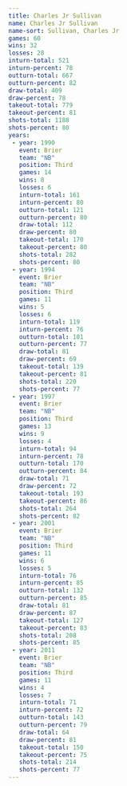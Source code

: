 ```yaml
---
title: Charles Jr Sullivan
name: Charles Jr Sullivan
name-sort: Sullivan, Charles Jr
games: 60
wins: 32
losses: 28
inturn-total: 521
inturn-percent: 78
outturn-total: 667
outturn-percent: 82
draw-total: 409
draw-percent: 78
takeout-total: 779
takeout-percent: 81
shots-total: 1188
shots-percent: 80
years:
 - year: 1990
   event: Brier
   team: "NB"
   position: Third
   games: 14
   wins: 8
   losses: 6
   inturn-total: 161
   inturn-percent: 80
   outturn-total: 121
   outturn-percent: 80
   draw-total: 112
   draw-percent: 80
   takeout-total: 170
   takeout-percent: 80
   shots-total: 282
   shots-percent: 80
 - year: 1994
   event: Brier
   team: "NB"
   position: Third
   games: 11
   wins: 5
   losses: 6
   inturn-total: 119
   inturn-percent: 76
   outturn-total: 101
   outturn-percent: 77
   draw-total: 81
   draw-percent: 69
   takeout-total: 139
   takeout-percent: 81
   shots-total: 220
   shots-percent: 77
 - year: 1997
   event: Brier
   team: "NB"
   position: Third
   games: 13
   wins: 9
   losses: 4
   inturn-total: 94
   inturn-percent: 78
   outturn-total: 170
   outturn-percent: 84
   draw-total: 71
   draw-percent: 72
   takeout-total: 193
   takeout-percent: 86
   shots-total: 264
   shots-percent: 82
 - year: 2001
   event: Brier
   team: "NB"
   position: Third
   games: 11
   wins: 6
   losses: 5
   inturn-total: 76
   inturn-percent: 85
   outturn-total: 132
   outturn-percent: 85
   draw-total: 81
   draw-percent: 87
   takeout-total: 127
   takeout-percent: 83
   shots-total: 208
   shots-percent: 85
 - year: 2011
   event: Brier
   team: "NB"
   position: Third
   games: 11
   wins: 4
   losses: 7
   inturn-total: 71
   inturn-percent: 72
   outturn-total: 143
   outturn-percent: 79
   draw-total: 64
   draw-percent: 81
   takeout-total: 150
   takeout-percent: 75
   shots-total: 214
   shots-percent: 77
---
```

